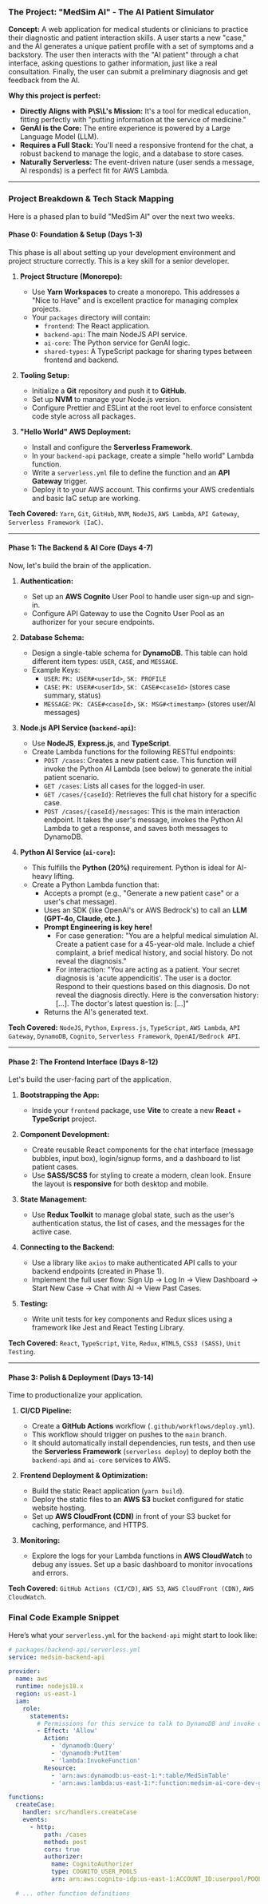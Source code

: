 ### The Project: "MedSim AI" - The AI Patient Simulator

**Concept:** A web application for medical students or clinicians to practice their diagnostic and patient interaction skills. A user starts a new "case," and the AI generates a unique patient profile with a set of symptoms and a backstory. The user then interacts with the "AI patient" through a chat interface, asking questions to gather information, just like a real consultation. Finally, the user can submit a preliminary diagnosis and get feedback from the AI.

**Why this project is perfect:**

- **Directly Aligns with P\S\L's Mission:** It's a tool for medical education, fitting perfectly with "putting information at the service of medicine."
- **GenAI is the Core:** The entire experience is powered by a Large Language Model (LLM).
- **Requires a Full Stack:** You'll need a responsive frontend for the chat, a robust backend to manage the logic, and a database to store cases.
- **Naturally Serverless:** The event-driven nature (user sends a message, AI responds) is a perfect fit for AWS Lambda.

---

### Project Breakdown & Tech Stack Mapping

Here is a phased plan to build "MedSim AI" over the next two weeks.

#### Phase 0: Foundation & Setup (Days 1-3)

This phase is all about setting up your development environment and project structure correctly. This is a key skill for a senior developer.

1.  **Project Structure (Monorepo):**

    - Use **Yarn Workspaces** to create a monorepo. This addresses a "Nice to Have" and is excellent practice for managing complex projects.
    - Your `packages` directory will contain:
      - `frontend`: The React application.
      - `backend-api`: The main NodeJS API service.
      - `ai-core`: The Python service for GenAI logic.
      - `shared-types`: A TypeScript package for sharing types between frontend and backend.

2.  **Tooling Setup:**

    - Initialize a **Git** repository and push it to **GitHub**.
    - Set up **NVM** to manage your Node.js version.
    - Configure Prettier and ESLint at the root level to enforce consistent code style across all packages.

3.  **"Hello World" AWS Deployment:**
    - Install and configure the **Serverless Framework**.
    - In your `backend-api` package, create a simple "hello world" Lambda function.
    - Write a `serverless.yml` file to define the function and an **API Gateway** trigger.
    - Deploy it to your AWS account. This confirms your AWS credentials and basic IaC setup are working.

**Tech Covered:** `Yarn`, `Git`, `GitHub`, `NVM`, `NodeJS`, `AWS Lambda`, `API Gateway`, `Serverless Framework (IaC)`.

---

#### Phase 1: The Backend & AI Core (Days 4-7)

Now, let's build the brain of the application.

1.  **Authentication:**

    - Set up an **AWS Cognito** User Pool to handle user sign-up and sign-in.
    - Configure API Gateway to use the Cognito User Pool as an authorizer for your secure endpoints.

2.  **Database Schema:**

    - Design a single-table schema for **DynamoDB**. This table can hold different item types: `USER`, `CASE`, and `MESSAGE`.
    - Example Keys:
      - `USER`: `PK: USER#<userId>`, `SK: PROFILE`
      - `CASE`: `PK: USER#<userId>`, `SK: CASE#<caseId>` (stores case summary, status)
      - `MESSAGE`: `PK: CASE#<caseId>`, `SK: MSG#<timestamp>` (stores user/AI messages)

3.  **Node.js API Service (`backend-api`):**

    - Use **NodeJS**, **Express.js**, and **TypeScript**.
    - Create Lambda functions for the following RESTful endpoints:
      - `POST /cases`: Creates a new patient case. This function will invoke the Python AI Lambda (see below) to generate the initial patient scenario.
      - `GET /cases`: Lists all cases for the logged-in user.
      - `GET /cases/{caseId}`: Retrieves the full chat history for a specific case.
      - `POST /cases/{caseId}/messages`: This is the main interaction endpoint. It takes the user's message, invokes the Python AI Lambda to get a response, and saves both messages to DynamoDB.

4.  **Python AI Service (`ai-core`):**
    - This fulfills the **Python (20%)** requirement. Python is ideal for AI-heavy lifting.
    - Create a Python Lambda function that:
      - Accepts a prompt (e.g., "Generate a new patient case" or a user's chat message).
      - Uses an SDK (like OpenAI's or AWS Bedrock's) to call an **LLM (GPT-4o, Claude, etc.)**.
      - **Prompt Engineering is key here!**
        - For case generation: "You are a helpful medical simulation AI. Create a patient case for a 45-year-old male. Include a chief complaint, a brief medical history, and social history. Do not reveal the diagnosis."
        - For interaction: "You are acting as a patient. Your secret diagnosis is 'acute appendicitis'. The user is a doctor. Respond to their questions based on this diagnosis. Do not reveal the diagnosis directly. Here is the conversation history: [...]. The doctor's latest question is: [...]"
      - Returns the AI's generated text.

**Tech Covered:** `NodeJS`, `Python`, `Express.js`, `TypeScript`, `AWS Lambda`, `API Gateway`, `DynamoDB`, `Cognito`, `Serverless Framework`, `OpenAI/Bedrock API`.

---

#### Phase 2: The Frontend Interface (Days 8-12)

Let's build the user-facing part of the application.

1.  **Bootstrapping the App:**

    - Inside your `frontend` package, use **Vite** to create a new **React** + **TypeScript** project.

2.  **Component Development:**

    - Create reusable React components for the chat interface (message bubbles, input box), login/signup forms, and a dashboard to list patient cases.
    - Use **SASS/SCSS** for styling to create a modern, clean look. Ensure the layout is **responsive** for both desktop and mobile.

3.  **State Management:**

    - Use **Redux Toolkit** to manage global state, such as the user's authentication status, the list of cases, and the messages for the active case.

4.  **Connecting to the Backend:**

    - Use a library like `axios` to make authenticated API calls to your backend endpoints (created in Phase 1).
    - Implement the full user flow: Sign Up -> Log In -> View Dashboard -> Start New Case -> Chat with AI -> View Past Cases.

5.  **Testing:**
    - Write unit tests for key components and Redux slices using a framework like Jest and React Testing Library.

**Tech Covered:** `React`, `TypeScript`, `Vite`, `Redux`, `HTML5`, `CSS3 (SASS)`, `Unit Testing`.

---

#### Phase 3: Polish & Deployment (Days 13-14)

Time to productionalize your application.

1.  **CI/CD Pipeline:**

    - Create a **GitHub Actions** workflow (`.github/workflows/deploy.yml`).
    - This workflow should trigger on pushes to the `main` branch.
    - It should automatically install dependencies, run tests, and then use the **Serverless Framework** (`serverless deploy`) to deploy both the `backend-api` and `ai-core` services to AWS.

2.  **Frontend Deployment & Optimization:**

    - Build the static React application (`yarn build`).
    - Deploy the static files to an **AWS S3** bucket configured for static website hosting.
    - Set up **AWS CloudFront (CDN)** in front of your S3 bucket for caching, performance, and HTTPS.

3.  **Monitoring:**
    - Explore the logs for your Lambda functions in **AWS CloudWatch** to debug any issues. Set up a basic dashboard to monitor invocations and errors.

**Tech Covered:** `GitHub Actions (CI/CD)`, `AWS S3`, `AWS CloudFront (CDN)`, `AWS CloudWatch`.

### Final Code Example Snippet

Here’s what your `serverless.yml` for the `backend-api` might start to look like:

```yaml
# packages/backend-api/serverless.yml
service: medsim-backend-api

provider:
  name: aws
  runtime: nodejs18.x
  region: us-east-1
  iam:
    role:
      statements:
        # Permissions for this service to talk to DynamoDB and invoke other Lambdas
        - Effect: 'Allow'
          Action:
            - 'dynamodb:Query'
            - 'dynamodb:PutItem'
            - 'lambda:InvokeFunction'
          Resource:
            - 'arn:aws:dynamodb:us-east-1:*:table/MedSimTable'
            - 'arn:aws:lambda:us-east-1:*:function:medsim-ai-core-dev-getAiResponse'

functions:
  createCase:
    handler: src/handlers.createCase
    events:
      - http:
          path: /cases
          method: post
          cors: true
          authorizer:
            name: CognitoAuthorizer
            type: COGNITO_USER_POOLS
            arn: arn:aws:cognito-idp:us-east-1:ACCOUNT_ID:userpool/POOL_ID

  # ... other function definitions
```

